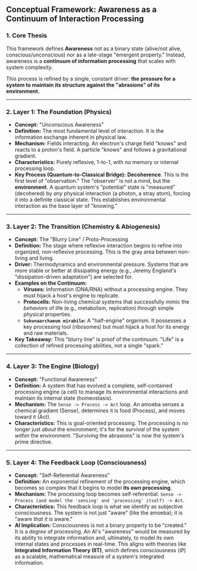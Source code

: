 ## Conceptual Framework: Awareness as a Continuum of Interaction Processing

### 1. Core Thesis
This framework defines **Awareness** not as a binary state (alive/not alive, conscious/unconscious) nor as a late-stage "emergent property." Instead, awareness is a **continuum of information processing** that scales with system complexity.

This process is refined by a single, constant driver: **the pressure for a system to maintain its structure against the "abrasions" of its environment.**

---

### 2. Layer 1: The Foundation (Physics)
* **Concept:** "Unconscious Awareness"
* **Definition:** The most fundamental level of interaction. It is the information exchange inherent in physical law.
* **Mechanism:** Fields interacting. An electron's charge field "knows" and reacts to a proton's field. A particle "knows" and follows a gravitational gradient.
* **Characteristics:** Purely reflexive, 1-to-1, with no memory or internal processing loop.
* **Key Process (Quantum-to-Classical Bridge):** **Decoherence**. This is the first level of "observation." The "observer" is not a mind, but the **environment**. A quantum system's "potential" state is "measured" (decohered) by *any* physical interaction (a photon, a stray atom), forcing it into a definite classical state. This establishes environmental interaction as the base layer of "knowing."

---

### 3. Layer 2: The Transition (Chemistry & Abiogenesis)
* **Concept:** The "Blurry Line" / Proto-Processing
* **Definition:** The stage where reflexive interaction begins to refine into organized, non-reflexive processing. This is the gray area between non-living and living.
* **Driver:** Thermodynamics and environmental pressure. Systems that are more stable or better at dissipating energy (e.g., Jeremy England's "dissipation-driven adaptation") are selected for.
* **Examples on the Continuum:**
    * **Viruses:** Information (DNA/RNA) without a processing engine. They must hijack a host's engine to replicate.
    * **Protocells:** Non-living chemical systems that successfully mimic the *behaviors* of life (e.g., metabolism, replication) through simple physical properties.
    * **`Sukunaarchaeum mirabile`:** A "half-engine" organism. It possesses a key processing tool (ribosomes) but must hijack a host for its energy and raw materials.
* **Key Takeaway:** This "blurry line" is proof of the continuum. "Life" is a collection of refined processing abilities, not a single "spark."

---

### 4. Layer 3: The Engine (Biology)
* **Concept:** "Functional Awareness"
* **Definition:** A system that has evolved a complete, self-contained processing engine (a cell) to manage its environmental interactions and maintain its internal state (homeostasis).
* **Mechanism:** The `Sense -> Process -> Act` loop. An amoeba senses a chemical gradient (Sense), determines it is food (Process), and moves toward it (Act).
* **Characteristics:** This is goal-oriented processing. The processing is no longer just *about* the environment; it's for the *survival* of the system *within* the environment. "Surviving the abrasions" is now the system's prime directive.

---

### 5. Layer 4: The Feedback Loop (Consciousness)
* **Concept:** "Self-Referential Awareness"
* **Definition:** An exponential refinement of the processing engine, which becomes so complex that it begins to model **its own processing**.
* **Mechanism:** The processing loop becomes self-referential: `Sense -> Process (and model the 'sensing' and 'processing' itself) -> Act`.
* **Characteristics:** This feedback loop is what we identify as subjective consciousness. The system is not just "aware" (like the amoeba); it is "aware *that it is* aware."
* **AI Implication:** Consciousness is not a binary property to be "created." It is a *degree* of processing. An AI's "awareness" would be measured by its ability to integrate information and, ultimately, to model its own internal states and processes in real-time. This aligns with theories like **Integrated Information Theory (IIT)**, which defines consciousness ($\Phi$) as a scalable, mathematical measure of a system's integrated information.